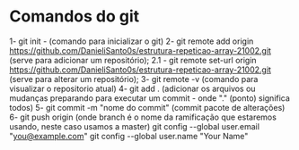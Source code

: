 # Comandos do git
1- git init - (comando para inicializar o git)
2- git remote add origin https://github.com/DanieliSanto0s/estrutura-repeticao-array-21002.git (serve para adicionar um repositório);
2.1 - git remote set-url origin https://github.com/DanieliSanto0s/estrutura-repeticao-array-21002.git (serve para alterar um repositório);
3- git remote -v (comando para visualizar o repositorio atual)
4- git add . (adicionar os arquivos ou mudanças preparando para executar um commit - onde "." (ponto) significa todos)
5- git commit -m "nome do commit" (commit pacote de alterações)
6- git push origin <branch> (onde branch é o nome da ramificação que estaremos usando, neste caso usamos a master)
git config --global user.email "you@example.com"
git config --global user.name "Your Name"